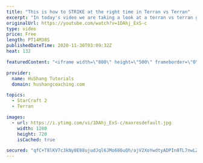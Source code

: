 ```yaml
---
title: "This is how to STRIKE at the right time in Terran vs Terran"
excerpt: "In today's video we are taking a look at a terran vs terran game I played that showcases some patience and how I like to calculate when it's the correct time to attack!  Coaching -------------------------------------------------------------------------- Website: https://www.hushangcoaching.com  Interested"
originalUrl: https://youtube.com/watch?v=1DAhj_ExS-c
type: video
price: Free
length: PT14M38S
publishedDateTime: 2020-11-30T03:09:32Z
heat: 132

featuredContent: "<iframe width=\"800\" height=\"500\" frameborder=\"0\" src=\"https://www.youtube.com/embed/1DAhj_ExS-c\" allow=\"accelerometer; autoplay; encrypted-media; gyroscope; picture-in-picture\" allowfullscreen></iframe>"

provider:
  name: HuShang Tutorials
  domain: hushangcoaching.com

topics:
  - StarCraft 2
  - Terran

images:
  - url: https://i.ytimg.com/vi/1DAhj_ExS-c/maxresdefault.jpg
    width: 1280
    height: 720
    isCached: true

secured: "qfC+T8lKV7c3kNy0E08ujudJql6JMo686uQh/ajV2XoYwdtyADPIn8TL7nwLZQtn75SsvJ1FEeOYDaLCk1PSC0mTT7sAD4ohy3te3oStE6mDaUAoY4x1iTVviqekoVOOJLip3AY+TRb1uvoj5EAry3M8v21OU5VQ0Kpokpafjqb7NBzJZ1VPgLnOB6baMieyYfbxWhxAmrwH6kJF2hsa77ab2brVsM+NbngDt597VDB0LJHPlRNIV9x/Xv5SwnDGkTcSU62/g4MrI78R1s1i9WiWdxWcAk7KP4QQAPViz14H0TeNRsr3L2hcAkod9uo5yrQmx+50rGff5uJkQfS7srOkIr7U+d74u5rwlaLLHM01mN5QUET1G5SX/5Y0teQTb5ZZ+kphgq4K5QQuLvEi+hLQ63o7/jQQ4o4HICXJT/c=;XXkaKC6GBSZu8EyiLixHtQ=="
---
```


